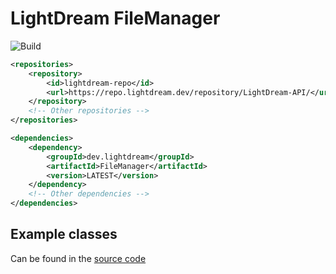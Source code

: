 # LightDream FileManager
![Build](../../actions/workflows/build.yml/badge.svg)

```xml
<repositories>
    <repository>
        <id>lightdream-repo</id>
        <url>https://repo.lightdream.dev/repository/LightDream-API/</url>
    </repository>
    <!-- Other repositories -->
</repositories>
```

```xml
<dependencies>
    <dependency>
        <groupId>dev.lightdream</groupId>
        <artifactId>FileManager</artifactId>
        <version>LATEST</version>
    </dependency>
    <!-- Other dependencies -->
</dependencies>
```

## Example classes
Can be found in the [source code](/src/main/java/dev/lightdream/filemanager/example)

